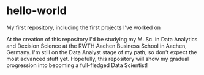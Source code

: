 # hello-world
My first repository, including the first projects I've worked on

At the creation of this repository I'd be studying my M. Sc. in Data Analytics and Decision Science at the RWTH Aachen Business School in Aachen, Germany. I'm still on the Data Analyst stage of my path, so don't expect the most advanced stuff yet. Hopefully, this repository will show my gradual progression into becoming a full-fledged Data Scientist!
